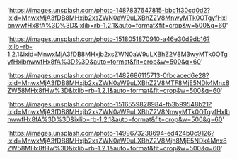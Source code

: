 'https://images.unsplash.com/photo-1487837647815-bbc1f30cd0d2?ixid=MnwxMjA3fDB8MHxjb2xsZWN0aW9uLXBhZ2V8MnwyMTk0OTgyfHxlbnwwfHx8fA%3D%3D&ixlib=rb-1.2.1&auto=format&fit=crop&w=500&q=60'

'https://images.unsplash.com/photo-1518051870910-a46e30d9db16?ixlib=rb-1.2.1&ixid=MnwxMjA3fDB8MHxjb2xsZWN0aW9uLXBhZ2V8M3wyMTk0OTgyfHxlbnwwfHx8fA%3D%3D&auto=format&fit=crop&w=500&q=60'

'https://images.unsplash.com/photo-1482686115713-0fbcaced6e28?ixid=MnwxMjA3fDB8MHxjb2xsZWN0aW9uLXBhZ2V8MTF8MjE5NDk4Mnx8ZW58MHx8fHw%3D&ixlib=rb-1.2.1&auto=format&fit=crop&w=500&q=60'

'https://images.unsplash.com/photo-1516559828984-fb3b99548b21?ixid=MnwxMjA3fDB8MHxjb2xsZWN0aW9uLXBhZ2V8NnwyMTk0OTgyfHxlbnwwfHx8fA%3D%3D&ixlib=rb-1.2.1&auto=format&fit=crop&w=500&q=60'

'https://images.unsplash.com/photo-1499673238694-ed424b0c9126?ixid=MnwxMjA3fDB8MHxjb2xsZWN0aW9uLXBhZ2V8Mjh8MjE5NDk4Mnx8ZW58MHx8fHw%3D&ixlib=rb-1.2.1&auto=format&fit=crop&w=500&q=60'